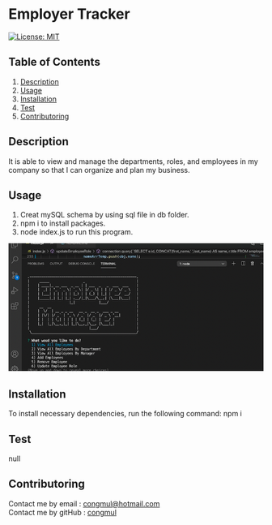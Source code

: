 # Employer Tracker
[![License: MIT](https://img.shields.io/badge/License-MIT-yellow.svg)](https://opensource.org/licenses/MIT) 

## Table of Contents
1. [Description](#Description)
2. [Usage](#Usage)
3. [Installation](#Installation)
4. [Test](#Test)
5. [Contributoring](#Contributoring)

## Description
It is able to view and manage the departments, roles, and employees in my company so that I can organize and plan my business.

## Usage
1. Creat mySQL schema by using sql file in db folder.
2. npm i to install packages.
3. node index.js to run this program.

[![Operating Video](./assets/img/thumnail.png)](https://www.youtube.com/watch?v=https://youtu.be/3Q1eJdYBhIQ)

## Installation 
To install necessary dependencies, run the following command:
npm i

## Test 
null

## Contributoring
Contact me by email : congmul@hotmail.com <br>
Contact me by gitHub : <a href="https://github.com/congmul">congmul</a>
